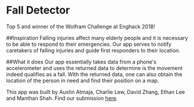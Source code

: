 # Fall Detector
Top 5 and winner of the Wolfram Challenge at Enghack 2018!

##Inspiration
Falling injuries affect many elderly people and it is necessary to be able to respond to their emergencies. Our app serves to notify caretakers of falling injuries and guide first responders to their location.

##What it does
Our app essentially takes data from a phone's accelerometer and uses the returned data to determine is the movement indeed qualifies as a fall. With the returned data, one can also obtain the location of the person in need and find their position on a map.

This app was built by Austin Atmaja, Charlie Lew, David Zhang, Ethan Lee and Manthan Shah. Find our submission [here](https://devpost.com/software/fall-finder).
